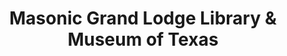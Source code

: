 ---
layout: repo
title: "Masonic Grand Lodge Library & Museum of Texas"
id: 17922
permalink: repos/17922/
---